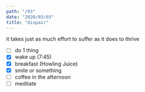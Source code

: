 ```yaml
---
path: "/93"
date: "2020/03/03"
title: "dispair"
---
```


it takes just as much effort to suffer as it does to thrive

- [ ] do 1 thing
- [x] wake up (7:45)
- [x] breakfast (Howling Juice)
- [x] smile or something
- [ ] coffee in the afternoon
- [ ] meditate
